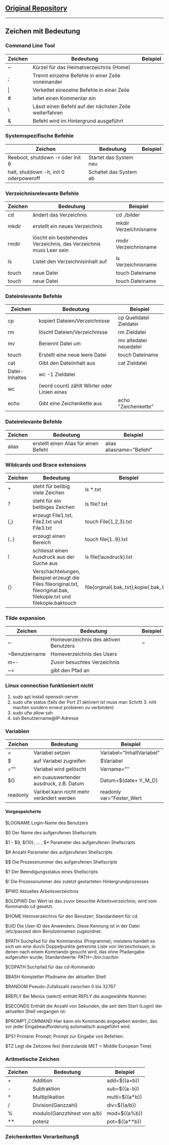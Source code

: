 ## [Original Repository](https://gitlab.com/ch-tbz-it/Stud/m122/-/tree/main/02_Bash_Grundl)

---

## Zeichen mit Bedeutung

### Command Line Tool 

|Zeichen|Bedeutung|Beispiel|
---|---|---|
|~|Kürzel für das Heimatverzeichnis (Home) ||
|;|Trennt einzelne Befehle in einer Zeile voneinander||
| \| |Verkettet einezelne Befehle in einer Zeile||
|#|leitet einen Kommentar ein||
|\ |Lässt einen Befehl auf der nächsten Zeile weiterfahren||
|&|Befehl wird im Hintergrund ausgeführt||

### Systemspezifische Befehle
|Zeichen|Bedeutung|Beispiel|
---|---|---|
|Reeboot, shutdown -r oder init 6|Startet das System neu||
|halt, shutdown -h, init 0 oderpoweroff|Schaltet das System ab||

### Verzeichnisrelevante Befehle
|Zeichen|Bedeutung|Beispiel|
---|---|---|
|cd|ändert das Verzeichnis|cd ./bilder|
|mkdir|erstellt ein neues Verzeichnis|mkdir Verzeichnisname|
|rmdir|löscht ein bestehendes Verzeichnis, das Verzeichnis muss Leer sein|rmdir Verzeichnisname|
|ls|Listet den Verzeichnisinhalt auf|ls Verzeichnisname|
|touch|neue Datei|touch Dateiname|
|touch|neue Datei|touch Dateiname|

### Dateirelevante Befehle
|Zeichen|Bedeutung|Beispiel|
---|---|---|
|cp|kopiert Dateien/Verzeichnisse|cp Quelldatei Zieldatei|
|rm|löscht Dateien/Verzeichnisse|rm Zieldatei|
mv|Benennt Datei um|mv altedatei neuedatei
touch|Erstellt eine neue leere Datei| touch Dateiname
cat|Gibt den Dateiinhalt aus|cat Zieldatei
Datei-Inhaltes|wc -1 Zieldatei||
wc|(word count) zählt Wörter oder Linien eines 
echo|Gibt eine Zeichenkette aus|echo "Zeichenkette"

### Dateirelevante Befehle
|Zeichen|Bedeutung|Beispiel|
---|---|---|
|alias|erstellt einen Alias für einen Befehl|alias aliasname="Befehl"|

### Wildcards und Brace extensions
|Zeichen|Bedeutung|Beispiel|
---|---|---|
*|steht für belibig viele Zeichen|ls *.txt
?|steht für ein belibiges Zeichen|ls file?.txt
{,}|erzeugt File1.txt, File2.txt und File3.txt|touch File{1,2,3}.txt
{..}|erzeugt einen Bereich|touch file{1..9}.txt
|!|schliesst einen Ausdruck aus der Suche aus|ls file{!ausdruck}.txt|
|{}|Verschachtelungen, Beispiel erzeugt die Files fileoriginal.txt, fileoriginal.bak, filekopie.txt und filekopie.baktouch| file{orginal{.bak,.txt},kopie{.bak,.txt}}|

### Tilde expansion
|Zeichen|Bedeutung|Beispiel|
---|---|---|
|~|Homeverzeichnis des aktiven Benutzers|~|
|~Benutzername|Homeverzeichnis des Users||
m~-|Zuvor besuchtes Verzeichnis||
~+|gibt den Pfad an|

### Linux connection funktioniert nicht
1. sudo apt install openssh-server
2. sudo ufw status (falls der Port 21 aktiviert ist muss man Schritt 3. niht machen sondern erneut probieren zu verbinden)
3. sudo ufw allow ssh     
4. ssh Benutzername@IP-Adresse
   
### Variablen
|Zeichen|Bedeutung|Beispiel|
---|---|---|
|=|Variabel setzen|Variabel="InhaltVariabel"|
|$|auf Variabel zugreifen|$Variabel|
|=""|Variabel wird gelöscht|Varname=""|
|$()|ein zuauswertender ausdruck, z.B. Datum|Datum=$(date+ Y_M_D)|
|readonly|Varibel kann nicht mehr verändert werden|readonly var="Fester_Wert|
#### Vorgespeicherte
$LOGNAME 	Login-Name des Benutzers

$0 Der Name des aufgerufenen Shellscripts

$1 - $9, ${10}, ... ,  $* Parameter des aufgerufenen Shellscripts

$# Anzahl Parameter des aufgerufenen Shellscripts

$$ Die Prozessnummer des aufgerufenen Shellscripts

$? Der Beendigungsstatus eines Shellscripts

$! Die Prozessnummer des zuletzt gestarteten Hintergrundprozesses

$PWD 	Aktuelles Arbeitsverzeichnis

$OLDPWD 	Der Wert ist das zuvor besuchte Arbeitsverzeichnis; wird vom Kommando cd gesetzt.

$HOME 	Heimverzeichnis für den Benutzer; Standardwert für cd

$UID 	Die User-ID des Anwenders. Diese Kennung ist in der Datei /etc/passwd dem Benutzernamen zugeordnet.

$PATH 	Suchpfad für die Kommandos (Programme); meistens handelt es sich um eine durch Doppelpunkte getrennte Liste von Verzeichnissen, in denen nach einem Kommando gesucht wird, das ohne Pfadangabe aufgerufen wurde; Standardwerte: PATH=:/bin:/usr/bin

$CDPATH 	Suchpfad für das cd-Kommando

$BASH 	Kompletter Pfadname der aktuellen Shell

$RANDOM 	Pseudo-Zufallszahl zwischen 0 bis 32767

$REPLY 	Bei Menüs (select) enthält REPLY die ausgewählte Nummer.

$SECONDS 	Enthält die Anzahl von Sekunden, die seit dem Start (Login) der aktuellen Shell vergangen ist.

$PROMPT_COMMAND 	Hier kann ein Kommando angegeben werden, das vor jeder Eingabeaufforderung automatisch ausgeführt wird.

$PS1 	Primärer Prompt; Prompt zur Eingabe von Befehlen.

$TZ 	Legt die Zeitzone fest (hierzulande MET = Middle European Time)

### Aritmetische Zeichen
|Zeichen|Bedeutung|Beispiel|
---|---|---|
|+|Addition|add=$((a+b))|
|-|Subtraktion|sub=$((a-b))|
|*|Multiplikation|multi=$((a*b))|
|/|Division(Ganzzahl)|div=$((a/b))|
|%|modulo(Ganzzhlrest von a/b)|mod=$((a%b))|
|**|potenz|pot=$((a**b))|

### Zeichenketten Verarbeitung$
